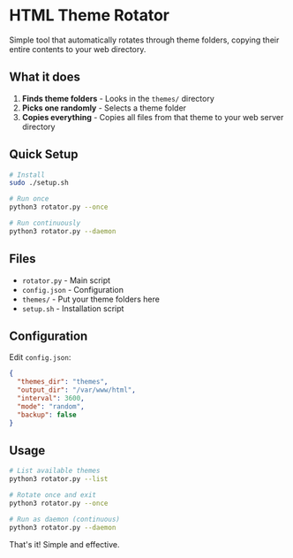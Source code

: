 # HTML Theme Rotator

Simple tool that automatically rotates through theme folders, copying their entire contents to your web directory.

## What it does

1. **Finds theme folders** - Looks in the `themes/` directory
2. **Picks one randomly** - Selects a theme folder  
3. **Copies everything** - Copies all files from that theme to your web server directory

## Quick Setup

```bash
# Install
sudo ./setup.sh

# Run once
python3 rotator.py --once

# Run continuously  
python3 rotator.py --daemon
```

## Files

- `rotator.py` - Main script
- `config.json` - Configuration
- `themes/` - Put your theme folders here
- `setup.sh` - Installation script

## Configuration

Edit `config.json`:
```json
{
  "themes_dir": "themes",
  "output_dir": "/var/www/html",
  "interval": 3600,
  "mode": "random", 
  "backup": false
}
```

## Usage

```bash
# List available themes
python3 rotator.py --list

# Rotate once and exit
python3 rotator.py --once

# Run as daemon (continuous)
python3 rotator.py --daemon
```

That's it! Simple and effective.
